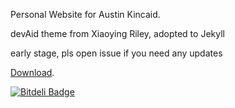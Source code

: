 Personal Website for Austin Kincaid.

devAid theme from Xiaoying Riley, adopted to Jekyll

early stage, pls open issue if you need any updates

[Download](https://github.com/kevit/devaid-jekyll-theme/blob/master/archive.tar.bz2).

[![Bitdeli Badge](https://d2weczhvl823v0.cloudfront.net/kevit/devaid-jekyll-theme/trend.png)](https://bitdeli.com/free "Bitdeli Badge")
